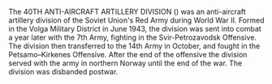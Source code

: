 The 40TH ANTI-AIRCRAFT ARTILLERY DIVISION () was an anti-aircraft artillery division of the Soviet Union's Red Army during World War II. Formed in the Volga Military District in June 1943, the division was sent into combat a year later with the 7th Army, fighting in the Svir-Petrozavodsk Offensive. The division then transferred to the 14th Army in October, and fought in the Petsamo–Kirkenes Offensive. After the end of the offensive the division served with the army in northern Norway until the end of the war. The division was disbanded postwar.
